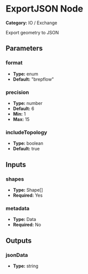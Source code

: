 
# ExportJSON Node

**Category:** IO / Exchange

Export geometry to JSON

## Parameters


### format
- **Type:** enum
- **Default:** "brepflow"





### precision
- **Type:** number
- **Default:** 6
- **Min:** 1
- **Max:** 15



### includeTopology
- **Type:** boolean
- **Default:** true





## Inputs


### shapes
- **Type:** Shape[]
- **Required:** Yes



### metadata
- **Type:** Data
- **Required:** No



## Outputs


### jsonData
- **Type:** string




